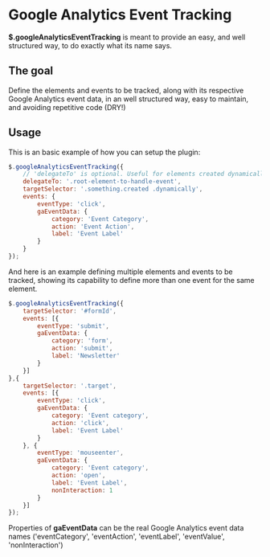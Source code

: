 # Google Analytics Event Tracking

**$.googleAnalyticsEventTracking** is meant to provide an easy, and well structured way, to do exactly what its name says.

## The goal

Define the elements and events to be tracked, along with its respective Google Analytics event data, in an well structured way, easy to maintain, and avoiding repetitive code (DRY!)

## Usage

This is an basic example of how you can setup the plugin:

```javascript
$.googleAnalyticsEventTracking({
    // 'delegateTo' is optional. Useful for elements created dynamically
    delegateTo: '.root-element-to-handle-event',
    targetSelector: '.something.created .dynamically',
    events: {
        eventType: 'click',
        gaEventData: {
            category: 'Event Category',
            action: 'Event Action',
            label: 'Event Label'
        }
    }
});
```

And here is an example defining multiple elements and events to be tracked, showing its capability to define more than one event for the same element.

```javascript
$.googleAnalyticsEventTracking({
    targetSelector: '#formId',
    events: [{
        eventType: 'submit',
        gaEventData: {
            category: 'form',
            action: 'submit',
            label: 'Newsletter'
        }
    }]
},{
    targetSelector: '.target',
    events: [{
        eventType: 'click',
        gaEventData: {
            category: 'Event category',
            action: 'click',
            label: 'Event Label'
        }
    }, {
        eventType: 'mouseenter',
        gaEventData: {
            category: 'Event category',
            action: 'open',
            label: 'Event Label',
            nonInteraction: 1
        }
    }]
});
```
Properties of **gaEventData** can be the real Google Analytics event data names ('eventCategory', 'eventAction', 'eventLabel', 'eventValue', 'nonInteraction')

